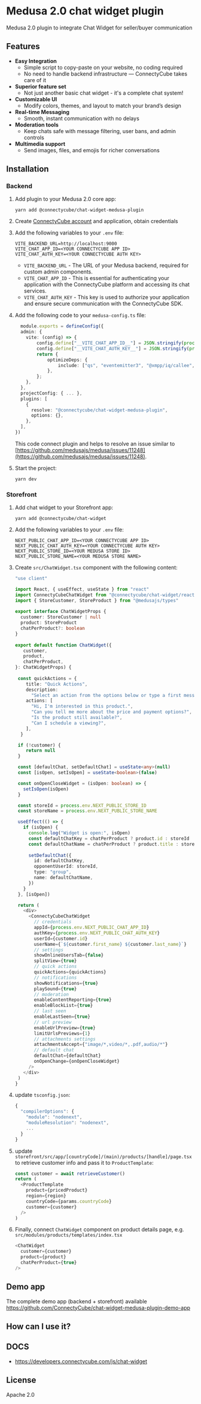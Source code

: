 # Medusa 2.0 chat widget plugin 

Medusa 2.0 plugin to integrate Chat Widget for seller/buyer communication

## Features

- **Easy Integration**
  - Simple script to copy-paste on your website, no coding required
  - No need to handle backend infrastructure — ConnectyCube takes care of it
- **Superior feature set**
  - Not just another basic chat widget - it's a complete chat system!
- **Customizable UI**
  - Modify colors, themes, and layout to match your brand’s design
- **Real-time Messaging**
  - Smooth, instant communication with no delays
- **Moderation tools**
  - Keep chats safe with message filtering, user bans, and admin controls
- **Multimedia support**
  - Send images, files, and emojis for richer conversations

## Installation

### Backend

1. Add plugin to your Medusa 2.0 core app:

    ```
    yarn add @connectycube/chat-widget-medusa-plugin
    ```

2. Create [ConnectyCube account](https://connectycube.com/signup/) and application, obtain credentials

3. Add the following variables to your `.env` file:

    ```
    VITE_BACKEND_URL=http://localhost:9000
    VITE_CHAT_APP_ID=<YOUR CONNECTYCUBE APP ID>
    VITE_CHAT_AUTH_KEY=<YOUR CONNECTYCUBE AUTH KEY>
    ```

    - `VITE_BACKEND_URL` - The URL of your Medusa backend, required for custom admin components.
    - `VITE_CHAT_APP_ID` - This is essential for authenticating your application with the ConnectyCube platform and accessing its chat services.
    - `VITE_CHAT_AUTH_KEY` - This key is used to authorize your application and ensure secure communication with the ConnectyCube SDK.

3.  Add the following code to your `medusa-config.ts` file:

    ```typescript
      module.exports = defineConfig({
      admin: {
        vite: (config) => {
            config.define["__VITE_CHAT_APP_ID__"] = JSON.stringify(process.env.VITE_CHAT_APP_ID);
            config.define["__VITE_CHAT_AUTH_KEY__"] = JSON.stringify(process.env.VITE_CHAT_AUTH_KEY);
            return {
                optimizeDeps: {
                    include: ["qs", "eventemitter3", "@xmpp/iq/callee", "@xmpp/resolve", "@xmpp/session-establishment", "@xmpp/client-core", "@xmpp/sasl-plain", "@xmpp/stream-features", "@xmpp/resource-binding", "@xmpp/reconnect", "@xmpp/middleware", "@xmpp/sasl-anonymous", "@xmpp/websocket", "@xmpp/iq/caller", "@xmpp/sasl"], // Will be merged with config that we use to run and build the dashboard.
                },
            };
        },
      },
      projectConfig: { ... },
      plugins: [
        {
          resolve: "@connectycube/chat-widget-medusa-plugin",
          options: {},
        },
      ],
    })
    ```

    This code connect plugin and helps to resolve an issue similar to [https://github.com/medusajs/medusa/issues/11248](https://github.com/medusajs/medusa/issues/11248).

4.  Start the project:

    ```bash
    yarn dev
    ```

### Storefront

1. Add chat widget to your Storefront app:

    ```
    yarn add @connectycube/chat-widget
    ```

2. Add the following variables to your `.env` file:

    ```
    NEXT_PUBLIC_CHAT_APP_ID=<YOUR CONNECTYCUBE APP ID>
    NEXT_PUBLIC_CHAT_AUTH_KEY=<YOUR CONNECTYCUBE AUTH KEY>
    NEXT_PUBLIC_STORE_ID=<YOUR MEDUSA STORE ID>
    NEXT_PUBLIC_STORE_NAME=<YOUR MEDUSA STORE NAME>
    ```
    
3. Create `src/ChatWidget.tsx` component with the following content:

   ```typescript
   "use client"

   import React, { useEffect, useState } from "react"
   import ConnectyCubeChatWidget from "@connectycube/chat-widget/react19"
   import { StoreCustomer, StoreProduct } from "@medusajs/types"
    
   export interface ChatWidgetProps {
     customer: StoreCustomer | null
     product: StoreProduct
     chatPerProduct?: boolean
   }
    
   export default function ChatWidget({
      customer,
      product,
      chatPerProduct,
   }: ChatWidgetProps) {
  
    const quickActions = {
       title: "Quick Actions",
       description:
         "Select an action from the options below or type a first message to start a conversation.",
       actions: [
         "Hi, I'm interested in this product.",
         "Can you tell me more about the price and payment options?",
         "Is the product still available?",
         "Can I schedule a viewing?",
       ],
     }

    if (!customer) {
       return null
    }

    const [defaultChat, setDefaultChat] = useState<any>(null)
    const [isOpen, setIsOpen] = useState<boolean>(false)

    const onOpenCloseWidget = (isOpen: boolean) => {
      setIsOpen(isOpen)
    }

    const storeId = process.env.NEXT_PUBLIC_STORE_ID
    const storeName = process.env.NEXT_PUBLIC_STORE_NAME

    useEffect(() => {
      if (isOpen) {
        console.log("Widget is open:", isOpen)
        const defaultChatKey = chatPerProduct ? product.id : storeId
        const defaultChatName = chatPerProduct ? product.title : storeName
  
        setDefaultChat({
          id: defaultChatKey,
          opponentUserId: storeId,
          type: "group",
          name: defaultChatName,
        })
      }
    }, [isOpen])

    return (
      <div>
        <ConnectyCubeChatWidget
          // credentials
          appId={process.env.NEXT_PUBLIC_CHAT_APP_ID}
          authKey={process.env.NEXT_PUBLIC_CHAT_AUTH_KEY}
          userId={customer.id}
          userName={`${customer.first_name} ${customer.last_name}`}
          // settings
          showOnlineUsersTab={false}
          splitView={true}
          // quick actions
          quickActions={quickActions}
          // notifications
          showNotifications={true}
          playSound={true}
          // moderation
          enableContentReporting={true}
          enableBlockList={true}
          // last seen
          enableLastSeen={true}
          // url preview
          enableUrlPreview={true}
          limitUrlsPreviews={1}
          // attachments settings
          attachmentsAccept={"image/*,video/*,.pdf,audio/*"}
          // default chat
          defaultChat={defaultChat}
          onOpenChange={onOpenCloseWidget}
        />
      </div>
    )
   }
   ```


4. update `tsconfig.json`:

   ```typescript
   {
     "compilerOptions": {
       "module": "nodenext",
       "moduleResolution": "nodenext",
       ...
     }
   }
   ```

6. update `storefront/src/app/[countryCode]/(main)/products/[handle]/page.tsx` to retrieve customer info and pass it to `ProductTemplate`:

   ```typescript
   const customer = await retrieveCustomer()
   return (
     <ProductTemplate
       product={pricedProduct}
       region={region}
       countryCode={params.countryCode}
       customer={customer}
     />
   )
   ```

7. Finally, connect `ChatWidget` component on product details page, e.g. `src/modules/products/templates/index.tsx`
   
   ```typescript
   <ChatWidget
     customer={customer}
     product={product}
     chatPerProduct={true}
   />
   ```

## Demo app

The complete demo app (backend + storefront) available https://github.com/ConnectyCube/chat-widget-medusa-plugin-demo-app

## How can I use it?

## DOCS

- https://developers.connectycube.com/js/chat-widget

## License

Apache 2.0

